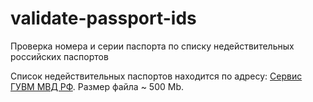 # validate-passport-ids
Проверка номера и серии паспорта по списку недействительных российских паспортов

Список недействительных паспортов находится по адресу: [Сервис ГУВМ МВД РФ](http://xn--b1afk4ade4e.xn--b1ab2a0a.xn--b1aew.xn--p1ai/info-service.htm?sid=2000). Размер файла ~ 500 Mb. 
